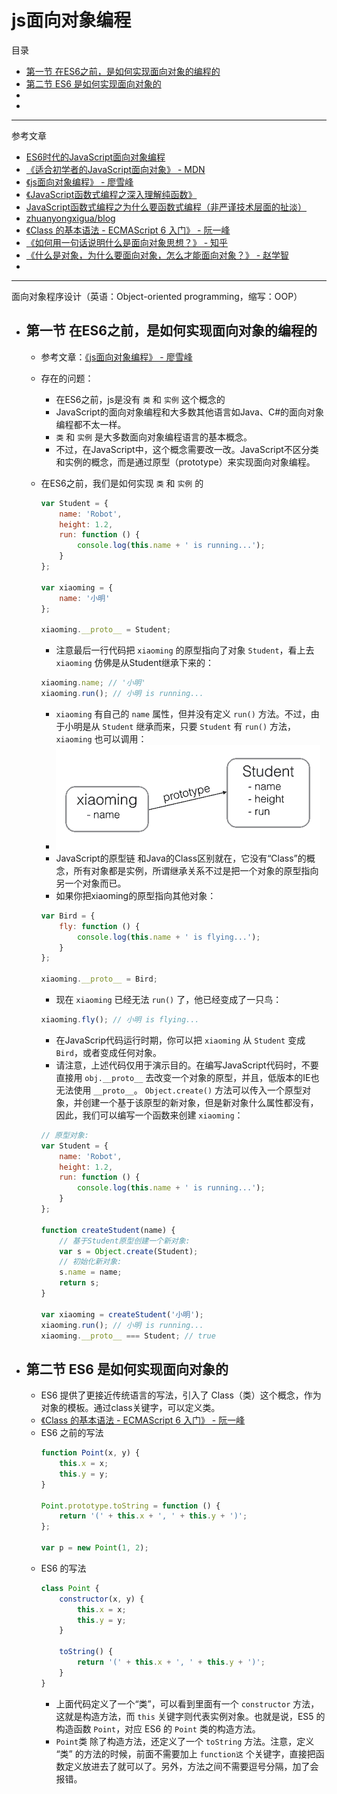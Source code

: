 # js面向对象编程

目录
- [第一节 在ES6之前，是如何实现面向对象的编程的](#第一节-在ES6之前，是如何实现面向对象的编程的)
- [第二节 ES6 是如何实现面向对象的](#第二节-ES6-是如何实现面向对象的)
- []()
- []()

----

参考文章
- [ES6时代的JavaScript面向对象编程](https://www.jianshu.com/p/c9fcbb41ecb0)
- [《适合初学者的JavaScript面向对象》 - MDN](https://developer.mozilla.org/zh-CN/docs/Learn/JavaScript/Objects/Object-oriented_JS)
- [《js面向对象编程》 - 廖雪峰](https://www.liaoxuefeng.com/wiki/1022910821149312/1023022126220448)
- [《JavaScript函数式编程之深入理解纯函数》](https://juejin.im/post/5b1a251e6fb9a01e83146ddf)
- [JavaScript函数式编程之为什么要函数式编程（非严谨技术层面的扯淡）](https://github.com/zhuanyongxigua/blog/issues/20)
- [zhuanyongxigua/blog](https://github.com/zhuanyongxigua/blog)
- [《Class 的基本语法 - ECMAScript 6 入门》 - 阮一峰](http://es6.ruanyifeng.com/#docs/class)
- [《如何用一句话说明什么是面向对象思想？》 - 知乎](https://www.zhihu.com/question/19854505)
- [《什么是对象，为什么要面向对象，怎么才能面向对象？》 - 赵学智](https://www.cnblogs.com/seesea125/archive/2012/04/03/2431176.html)
- []()

----

面向对象程序设计（英语：Object-oriented programming，缩写：OOP）


- ## 第一节 在ES6之前，是如何实现面向对象的编程的
    - 参考文章：[《js面向对象编程》 - 廖雪峰](https://www.liaoxuefeng.com/wiki/1022910821149312/1023022126220448)

    - 存在的问题：
        - 在ES6之前，js是没有 `类` 和 `实例` 这个概念的
        - JavaScript的面向对象编程和大多数其他语言如Java、C#的面向对象编程都不太一样。
        - `类` 和 `实例` 是大多数面向对象编程语言的基本概念。
        - 不过，在JavaScript中，这个概念需要改一改。JavaScript不区分类和实例的概念，而是通过原型（prototype）来实现面向对象编程。
    - 在ES6之前，我们是如何实现 `类` 和 `实例` 的
        ```js
        var Student = {
            name: 'Robot',
            height: 1.2,
            run: function () {
                console.log(this.name + ' is running...');
            }
        };

        var xiaoming = {
            name: '小明'
        };

        xiaoming.__proto__ = Student;
        ```
        - 注意最后一行代码把 `xiaoming` 的原型指向了对象 `Student`，看上去 `xiaoming` 仿佛是从Student继承下来的：
        ```js
        xiaoming.name; // '小明'
        xiaoming.run(); // 小明 is running...
        ```
        - `xiaoming` 有自己的 `name` 属性，但并没有定义 `run()` 方法。不过，由于小明是从 `Student` 继承而来，只要 `Student` 有 `run()` 方法，`xiaoming` 也可以调用：
        - ![](./img/js.prototype-1.png)
        - JavaScript的原型链 和Java的Class区别就在，它没有“Class”的概念，所有对象都是实例，所谓继承关系不过是把一个对象的原型指向另一个对象而已。
        - 如果你把xiaoming的原型指向其他对象：
        ```js
        var Bird = {
            fly: function () {
                console.log(this.name + ' is flying...');
            }
        };

        xiaoming.__proto__ = Bird;
        ```
        - 现在 `xiaoming` 已经无法 `run()` 了，他已经变成了一只鸟：
        ```js
        xiaoming.fly(); // 小明 is flying...
        ```
        - 在JavaScrip代码运行时期，你可以把 `xiaoming` 从 `Student` 变成 `Bird`，或者变成任何对象。
        - 请注意，上述代码仅用于演示目的。在编写JavaScript代码时，不要直接用 `obj.__proto__` 去改变一个对象的原型，并且，低版本的IE也无法使用 `__proto__`。 `Object.create()` 方法可以传入一个原型对象，并创建一个基于该原型的新对象，但是新对象什么属性都没有，因此，我们可以编写一个函数来创建 `xiaoming`：
        ```js
        // 原型对象:
        var Student = {
            name: 'Robot',
            height: 1.2,
            run: function () {
                console.log(this.name + ' is running...');
            }
        };

        function createStudent(name) {
            // 基于Student原型创建一个新对象:
            var s = Object.create(Student);
            // 初始化新对象:
            s.name = name;
            return s;
        }

        var xiaoming = createStudent('小明');
        xiaoming.run(); // 小明 is running...
        xiaoming.__proto__ === Student; // true
        ```

- ## 第二节 ES6 是如何实现面向对象的
    - ES6 提供了更接近传统语言的写法，引入了 Class（类）这个概念，作为对象的模板。通过class关键字，可以定义类。
    - [《Class 的基本语法 - ECMAScript 6 入门》 - 阮一峰](http://es6.ruanyifeng.com/#docs/class)
    - ES6 之前的写法
        ```js
        function Point(x, y) {
            this.x = x;
            this.y = y;
        }

        Point.prototype.toString = function () {
            return '(' + this.x + ', ' + this.y + ')';
        };

        var p = new Point(1, 2);
        ```
    - ES6 的写法
        ```js
        class Point {
            constructor(x, y) {
                this.x = x;
                this.y = y;
            }

            toString() {
                return '(' + this.x + ', ' + this.y + ')';
            }
        }
        ```
        - 上面代码定义了一个“类”，可以看到里面有一个 `constructor` 方法，这就是构造方法，而 `this` 关键字则代表实例对象。也就是说，ES5 的构造函数 `Point`，对应 ES6 的 `Point` 类的构造方法。
        - `Point`类 除了构造方法，还定义了一个 `toString` 方法。注意，定义 “类” 的方法的时候，前面不需要加上 `function这` 个关键字，直接把函数定义放进去了就可以了。另外，方法之间不需要逗号分隔，加了会报错。